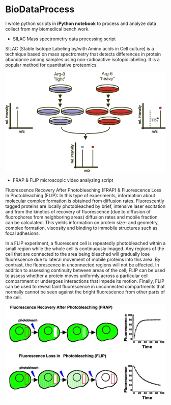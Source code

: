 # BioDataProcess

I wrote python scripts in **iPython notebook** to process and analyze data collect from my biomedical bench work.

* SILAC Mass spectrometry data processing script

SILAC (Stable Isotope Labeling by/with Amino acids in Cell culture) is a technique based on mass spectrometry that detects differences in protein abundance among samples using non-radioactive isotopic labeling. It is a popular method for quantitative proteomics. 

![](Silac.gif)

* FRAP & FLIP microscopic video analyzing script

Fluorescence Recovery After Photobleaching (FRAP) & Fluorescence Loss In Photobleaching (FLIP): In this type of experiments, information about molecular complex formation is obtained from diffusion rates. Fluorescently tagged proteins are locally photobleached by brief, intensive laser excitation and from the kinetics of recovery of fluorescence (due to diffusion of fluorophores from neighboring areas) diffusion rates and mobile fraction can be calculated. This yields information on protein size- and geometry, complex formation, viscosity and binding to immobile structures such as focal adhesions. 

In a FLIP experiment, a fluorescent cell is repeatedly photobleached within a small region while the whole cell is continuously imaged. Any regions of the cell that are connected to the area being bleached will gradually lose fluorescence due to lateral movement of mobile proteins into this area. By contrast, the fluorescence in unconnected regions will not be affected. In addition to assessing continuity between areas of the cell, FLIP can be used to assess whether a protein moves uniformly across a particular cell compartment or undergoes interactions that impede its motion. Finally, FLIP can be used to reveal faint fluorescence in unconnected compartments that normally cannot be seen against the bright fluorescence from other parts of the cell.

![](FRAP.jpeg)

